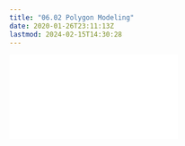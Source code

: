 ```yaml
---
title: "06.02 Polygon Modeling"
date: 2020-01-26T23:11:13Z
lastmod: 2024-02-15T14:30:28
---
```


![Link to included file content](../../../../3d-modeling/polygon-mesh-3d-modeling-basics.md)
